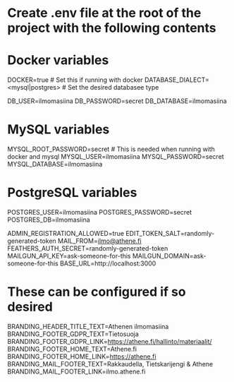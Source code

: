 # Create .env file at the root of the project with the following contents

# Docker variables
DOCKER=true # Set this if running with docker
DATABASE_DIALECT=<mysql|postgres> # Set the desired databasee type

DB_USER=ilmomasiina
DB_PASSWORD=secret
DB_DATABASE=ilmomasiina

# MySQL variables
MYSQL_ROOT_PASSWORD=secret # This is needed when running with docker and mysql
MYSQL_USER=ilmomasiina
MYSQL_PASSWORD=secret
MYSQL_DATABASE=ilmomasiina

# PostgreSQL variables
POSTGRES_USER=ilmomasiina
POSTGRES_PASSWORD=secret
POSTGRES_DB=ilmomasiina

ADMIN_REGISTRATION_ALLOWED=true
EDIT_TOKEN_SALT=randomly-generated-token
MAIL_FROM=<ilmo@athene.fi>
FEATHERS_AUTH_SECRET=randomly-generated-token
MAILGUN_API_KEY=ask-someone-for-this
MAILGUN_DOMAIN=ask-someone-for-this
BASE_URL=http://localhost:3000

# These can be configured if so desired
BRANDING_HEADER_TITLE_TEXT=Athenen ilmomasiina
BRANDING_FOOTER_GDPR_TEXT=Tietosuoja
BRANDING_FOOTER_GDPR_LINK=https://athene.fi/hallinto/materiaalit/
BRANDING_FOOTER_HOME_TEXT=Athene.fi
BRANDING_FOOTER_HOME_LINK=https://athene.fi
BRANDING_MAIL_FOOTER_TEXT=Rakkaudella, Tietskarijengi & Athene
BRANDING_MAIL_FOOTER_LINK=ilmo.athene.fi
